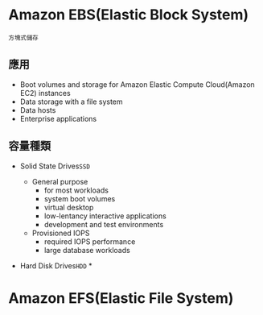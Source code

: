 # Amazon EBS(Elastic Block System)
`方塊式儲存`
## 應用
* Boot volumes and storage for Amazon Elastic Compute Cloud(Amazon EC2) instances
* Data storage with a file system
* Data hosts
* Enterprise applications

## 容量種類
* Solid State Drives`SSD`
  * General purpose
    * for most workloads
    * system boot volumes
    * virtual desktop
    * low-lentancy interactive applications
    * development and test environments
  * Provisioned IOPS
    * required IOPS performance
    * large database workloads 

* Hard Disk Drives`HDD`
  * 

# Amazon EFS(Elastic File System)
